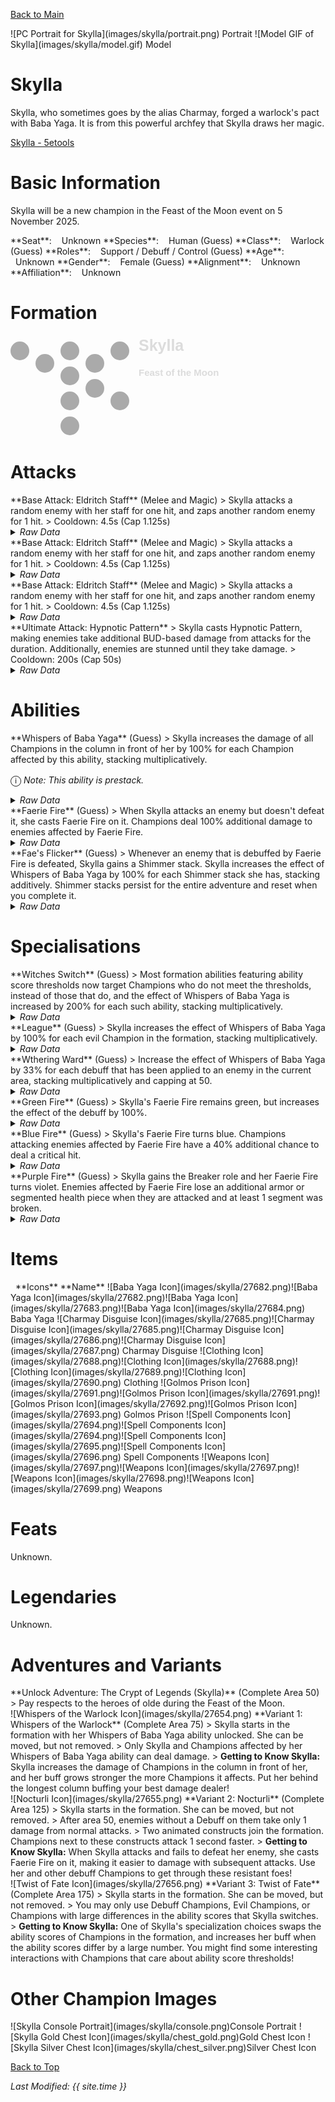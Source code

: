 [Back to Main](index.md)

<span class="championPortraitsRow">
    <span class="championPortraitsColumn">
        <span class="championPortraitsImage">
            ![PC Portrait for Skylla](images/skylla/portrait.png)
        </span>
        <span>
        Portrait
        </span>
    </span>
    <span class="championPortraitsColumn">
        <span class="championPortraitsImage">
            ![Model GIF of Skylla](images/skylla/model.gif)
        </span>
        <span>
        Model
        </span>
    </span>
</span>

# Skylla

Skylla, who sometimes goes by the alias Charmay, forged a warlock's pact with Baba Yaga. It is from this powerful archfey that Skylla draws her magic.

[Skylla - 5etools](https://5e.tools/bestiary/skylla-wbtw.html)

# Basic Information

Skylla will be a new champion in the Feast of the Moon event on 5 November 2025.

<span class="champStatsTableColumn">
    <span class="champStatsTableRow">
        <span class="champStatsTableInfoHeader">
            <span style="margin-right:4px;">**Seat**:</span>
        </span>
        <span class="champStatsTableInfoSmall">
            <span style="margin-left:8px;">Unknown</span>
        </span>
    </span>
    <span class="champStatsTableRow">
        <span class="champStatsTableInfoHeader">
            <span style="margin-right:4px;">**Species**:</span>
        </span>
        <span class="champStatsTableInfoSmall">
            <span style="margin-left:8px;">Human (Guess)</span>
        </span>
    </span>
    <span class="champStatsTableRow">
        <span class="champStatsTableInfoHeader">
            <span style="margin-right:4px;">**Class**:</span>
        </span>
        <span class="champStatsTableInfoSmall">
            <span style="margin-left:8px;">Warlock (Guess)</span>
        </span>
    </span>
    <span class="champStatsTableRow">
        <span class="champStatsTableInfoHeader">
            <span style="margin-right:4px;">**Roles**:</span>
        </span>
        <span class="champStatsTableInfoSmall">
            <span style="margin-left:8px;">Support / Debuff / Control (Guess)</span>
        </span>
    </span>
    <span class="champStatsTableRow">
        <span class="champStatsTableInfoHeader">
            <span style="margin-right:4px;">**Age**:</span>
        </span>
        <span class="champStatsTableInfoSmall">
            <span style="margin-left:8px;">Unknown</span>
        </span>
    </span>
    <span class="champStatsTableRow">
        <span class="champStatsTableInfoHeader">
            <span style="margin-right:4px;">**Gender**:</span>
        </span>
        <span class="champStatsTableInfoSmall">
            <span style="margin-left:8px;">Female (Guess)</span>
        </span>
    </span>
    <span class="champStatsTableRow">
        <span class="champStatsTableInfoHeader">
            <span style="margin-right:4px;">**Alignment**:</span>
        </span>
        <span class="champStatsTableInfoSmall">
            <span style="margin-left:8px;">Unknown</span>
        </span>
    </span>
    <span class="champStatsTableRow">
        <span class="champStatsTableInfoHeader">
            <span style="margin-right:4px;">**Affiliation**:</span>
        </span>
        <span class="champStatsTableInfoSmall">
            <span style="margin-left:8px;">Unknown</span>
        </span>
    </span>
</span>

# Formation

<span class="formationBorder">
    <svg xmlns="http://www.w3.org/2000/svg" id="Skylla" fill="#aaa" data-formationName="Skylla" data-campaignName="Feast of the Moon" width="338" height="160"><circle cx="175" cy="25" r="15"/><circle cx="175" cy="105" r="15"/><circle cx="135" cy="45" r="15"/><circle cx="135" cy="85" r="15"/><circle cx="95" cy="25" r="15"/><circle cx="95" cy="65" r="15"/><circle cx="95" cy="105" r="15"/><circle cx="95" cy="145" r="15"/><circle cx="55" cy="45" r="15"/><circle cx="15" cy="25" r="15"/><text x="205" y="25" fill="#dcdcdc" font-size="25" font-family="Arial" font-weight="bold">Skylla</text><text x="205" y="65" fill="#dcdcdc" font-size="15" font-family="Arial" font-weight="bold">Feast of the Moon</text></svg>
</span>

# Attacks

<div markdown="1" class="abilityBorder"><div markdown="1" class="abilityBorderInner">
**Base Attack: Eldritch Staff** (Melee and Magic)
> Skylla attacks a random enemy with her staff for one hit, and zaps another random enemy for 1 hit.  
> Cooldown: 4.5s (Cap 1.125s)
<details><summary><em>Raw Data</em></summary>
<p>
<pre>
{
    "id": 904,
    "name": "Eldritch Staff",
    "description": "Skylla attacks a random enemy with her staff for one hit, and zaps another random enemy for 1 hit.",
    "long_description": "",
    "graphic_id": 0,
    "target": "random",
    "num_targets": 1,
    "aoe_radius": 0,
    "damage_modifier": 1,
    "cooldown": 4.5,
    "animations": [
        {
            "type": "melee_attack",
            "special_melee": "skylla",
            "target_offset": [
                -200,
                0
            ],
            "seq_chargeloop": 1,
            "attack_sounds": {
                "melee": 179,
                "ranged": 184
            },
            "particle_names": [
                "Particle_Skylla_FaerieFireGreen1",
                "Particle_Skylla_FaerieFireGreen2"
            ],
            "lightning_graphic_ids": [
                13484,
                13485,
                13486
            ],
            "projectile_id": 13483
        }
    ],
    "tags": [
        "melee",
        "ranged"
    ],
    "damage_types": [
        "melee",
        "magic"
    ]
}
</pre>
</p>
</details>
</div></div>

<div markdown="1" class="abilityBorder"><div markdown="1" class="abilityBorderInner">
**Base Attack: Eldritch Staff** (Melee and Magic)
> Skylla attacks a random enemy with her staff for one hit, and zaps another random enemy for 1 hit.  
> Cooldown: 4.5s (Cap 1.125s)
<details><summary><em>Raw Data</em></summary>
<p>
<pre>
{
    "id": 906,
    "name": "Eldritch Staff",
    "description": "Skylla attacks a random enemy with her staff for one hit, and zaps another random enemy for 1 hit.",
    "long_description": "",
    "graphic_id": 0,
    "target": "random",
    "num_targets": 1,
    "aoe_radius": 0,
    "damage_modifier": 1,
    "cooldown": 4.5,
    "animations": [
        {
            "type": "melee_attack",
            "special_melee": "skylla",
            "target_offset": [
                -200,
                0
            ],
            "seq_chargeloop": 1,
            "attack_sounds": {
                "melee": 179,
                "ranged": 184
            },
            "particle_names": [
                "Particle_Skylla_FaerieFireBlue1",
                "Particle_Skylla_FaerieFireBlue2"
            ],
            "lightning_graphic_ids": [
                25593,
                25594,
                25595
            ],
            "projectile_id": 25592
        }
    ],
    "tags": [
        "melee",
        "ranged"
    ],
    "damage_types": [
        "melee",
        "magic"
    ]
}
</pre>
</p>
</details>
</div></div>

<div markdown="1" class="abilityBorder"><div markdown="1" class="abilityBorderInner">
**Base Attack: Eldritch Staff** (Melee and Magic)
> Skylla attacks a random enemy with her staff for one hit, and zaps another random enemy for 1 hit.  
> Cooldown: 4.5s (Cap 1.125s)
<details><summary><em>Raw Data</em></summary>
<p>
<pre>
{
    "id": 907,
    "name": "Eldritch Staff",
    "description": "Skylla attacks a random enemy with her staff for one hit, and zaps another random enemy for 1 hit.",
    "long_description": "",
    "graphic_id": 0,
    "target": "random",
    "num_targets": 1,
    "aoe_radius": 0,
    "damage_modifier": 1,
    "cooldown": 4.5,
    "animations": [
        {
            "type": "melee_attack",
            "special_melee": "skylla",
            "target_offset": [
                -200,
                0
            ],
            "seq_chargeloop": 1,
            "attack_sounds": {
                "melee": 179,
                "ranged": 184
            },
            "particle_names": [
                "Particle_Skylla_FaerieFirePurple1",
                "Particle_Skylla_FaerieFirePurple2"
            ],
            "lightning_graphic_ids": [
                27709,
                27710,
                27711
            ],
            "projectile_id": 27708
        }
    ],
    "tags": [
        "melee",
        "ranged"
    ],
    "damage_types": [
        "melee",
        "magic"
    ]
}
</pre>
</p>
</details>
</div></div>

<div markdown="1" class="abilityBorder"><div markdown="1" class="abilityBorderInner">
**Ultimate Attack: Hypnotic Pattern**
> Skylla casts Hypnotic Pattern, making enemies take additional BUD-based damage from attacks for the duration. Additionally, enemies are stunned until they take damage.  
> Cooldown: 200s (Cap 50s)
<details><summary><em>Raw Data</em></summary>
<p>
<pre>
{
    "id": 908,
    "name": "Hypnotic Pattern",
    "description": "Skylla casts Hypnotic Pattern, making enemies take more damage from attacks and briefly stunning them.",
    "long_description": "Skylla casts Hypnotic Pattern, making enemies take additional BUD-based damage from attacks for the duration. Additionally, enemies are stunned until they take damage.",
    "graphic_id": 27680,
    "target": "none",
    "num_targets": 1,
    "aoe_radius": 0,
    "damage_modifier": 0.03,
    "cooldown": 200,
    "animations": [
        {
            "type": "ultimate_attack",
            "ultimate": "skylla",
            "animation_sequence_name": "ultimate"
        }
    ],
    "tags": [
        "magic",
        "ultimate"
    ],
    "damage_types": [
        "magic"
    ]
}
</pre>
</p>
</details>
</div></div>

# Abilities

<div markdown="1" class="abilityBorder"><div markdown="1" class="abilityBorderInner">
**Whispers of Baba Yaga** (Guess)
> Skylla increases the damage of all Champions in the column in front of her by 100% for each Champion affected by this ability, stacking multiplicatively.

<span style="font-size:1.2em;">ⓘ</span> *Note: This ability is prestack.*
<details><summary><em>Raw Data</em></summary>
<p>
<pre>
{
    "id": 2474,
    "flavour_text": "",
    "description": {
        "desc": "Skylla increases the damage of all Champions in the column in front of her by $(amount)% for each Champion affected by this ability, stacking multiplicatively."
    },
    "effect_keys": [
        {
            "effect_string": "pre_stack,100"
        },
        {
            "effect_string": "hero_dps_multiplier_mult,100",
            "amount_expr": "upgrade_amount(17845,0)",
            "off_when_benched": true,
            "stacks_multiply": true,
            "amount_func": "mult",
            "stack_func": "per_hero_attribute",
            "per_hero_expr": "HasEffectByID(2474) && hero_id != 169",
            "targets": [
                "next_col"
            ],
            "amount_updated_listeners": [
                "slot_changed"
            ],
            "show_bonus": true
        }
    ],
    "requirements": "",
    "graphic_id": 27665,
    "large_graphic_id": 27670,
    "properties": {
        "is_formation_ability": true,
        "owner_use_outgoing_description": true,
        "indexed_effect_properties": true,
        "per_effect_index_bonuses": true,
        "default_bonus_index": 0
    }
}
</pre>
</p>
</details>
</div></div>

<div markdown="1" class="abilityBorder"><div markdown="1" class="abilityBorderInner">
**Faerie Fire** (Guess)
> When Skylla attacks an enemy but doesn't defeat it, she casts Faerie Fire on it. Champions deal 100% additional damage to enemies affected by Faerie Fire.
<details><summary><em>Raw Data</em></summary>
<p>
<pre>
{
    "id": 2475,
    "flavour_text": "",
    "description": {
        "desc": "When Skylla attacks an enemy but doesn't defeat it, she casts Faerie Fire on it. Champions deal $(amount___2)% additional damage to enemies affected by Faerie Fire."
    },
    "effect_keys": [
        {
            "effect_string": "skylla_faerie_fire_handler",
            "off_when_benched": true,
            "faerie_fire_effect_key": "skylla_faerie_fire",
            "debuffing_attack_ids": [
                904,
                906,
                907
            ],
            "debuff_effects": [
                {
                    "effect_string": "skylla_faerie_fire"
                }
            ],
            "particle_names": [
                "Particle_Skylla_FaerieFireGreen1",
                "Particle_Skylla_FaerieFireGreen2"
            ],
            "tint_color": 0
        },
        {
            "effect_string": "increase_damage_against_monster,100",
            "monster_has_effect_key": "skylla_faerie_fire"
        }
    ],
    "requirements": "",
    "graphic_id": 27668,
    "large_graphic_id": 27663,
    "properties": {
        "is_formation_ability": true,
        "owner_use_outgoing_description": true,
        "indexed_effect_properties": true,
        "per_effect_index_bonuses": true,
        "default_bonus_index": 1
    }
}
</pre>
</p>
</details>
</div></div>

<div markdown="1" class="abilityBorder"><div markdown="1" class="abilityBorderInner">
**Fae's Flicker** (Guess)
> Whenever an enemy that is debuffed by Faerie Fire is defeated, Skylla gains a Shimmer stack. Skylla increases the effect of Whispers of Baba Yaga by 100% for each Shimmer stack she has, stacking additively. Shimmer stacks persist for the entire adventure and reset when you complete it.
<details><summary><em>Raw Data</em></summary>
<p>
<pre>
{
    "id": 2476,
    "flavour_text": "",
    "description": {
        "desc": "Whenever an enemy that is debuffed by Faerie Fire is defeated, Skylla gains a Shimmer stack. Skylla increases the effect of Whispers of Baba Yaga by $(not_buffed amount)% for each Shimmer stack she has, stacking additively. Shimmer stacks persist for the entire adventure and reset when you complete it."
    },
    "effect_keys": [
        {
            "effect_string": "buff_upgrade,100,17845,1",
            "off_when_benched": true,
            "stacks_on_trigger": "monster_killed_with_effect_key,skylla_faerie_fire",
            "stacks_multiply": false,
            "stack_title": "Shimmer Stacks",
            "show_bonus": true
        },
        {
            "effect_string": "stacks_data_binder_safe",
            "index": 0,
            "stat_name": "skylla_shimmer_stacks",
            "is_instanced_stat": true,
            "use_stat_defs": true
        }
    ],
    "requirements": "",
    "graphic_id": 27669,
    "large_graphic_id": 27664,
    "properties": {
        "is_formation_ability": true,
        "owner_use_outgoing_description": true,
        "indexed_effect_properties": true,
        "per_effect_index_bonuses": true,
        "default_bonus_index": 0
    }
}
</pre>
</p>
</details>
</div></div>

# Specialisations

<div markdown="1" class="abilityBorder"><div markdown="1" class="abilityBorderInner">
**Witches Switch** (Guess)
> Most formation abilities featuring ability score thresholds now target Champions who do not meet the thresholds, instead of those that do, and the effect of Whispers of Baba Yaga is increased by 200% for each such ability, stacking multiplicatively.
<details><summary><em>Raw Data</em></summary>
<p>
<pre>
{
    "id": 2477,
    "flavour_text": "",
    "description": {
        "desc": "Most formation abilities featuring ability score thresholds now target Champions who do not meet the thresholds, instead of those that do, and the effect of Whispers of Baba Yaga is increased by 200% for each such ability, stacking multiplicatively."
    },
    "effect_keys": [
        {
            "effect_string": "skylla_witch_switch_handler",
            "off_when_benched": true
        },
        {
            "effect_string": "buff_upgrade,100,17845,1",
            "off_when_benched": true,
            "amount_func": "mult",
            "stack_func": "per_hero_attribute",
            "per_hero_expr": "as_int(hero_id != 169) * (as_int(abs(GetStat(`str`) - GetStat(`cha`)) >= 4) + as_int(abs(GetStat(`dex`) - GetStat(`int`)) >= 4) + as_int(abs(GetStat(`con`) - GetStat(`wis`)) >= 4))",
            "stacks_multiply": true,
            "show_bonus": true
        }
    ],
    "requirements": "",
    "graphic_id": 27678,
    "large_graphic_id": 27678,
    "properties": {
        "is_formation_ability": true,
        "owner_use_outgoing_description": true,
        "retain_on_slot_changed": true,
        "indexed_effect_properties": true,
        "per_effect_index_bonuses": true,
        "spec_option_post_apply_info": "Potential Stacks: $num_stacks___2",
        "default_bonus_index": 1
    }
}
</pre>
</p>
</details>
</div></div>

<div markdown="1" class="abilityBorder"><div markdown="1" class="abilityBorderInner">
**League** (Guess)
> Skylla increases the effect of Whispers of Baba Yaga by 100% for each evil Champion in the formation, stacking multiplicatively.
<details><summary><em>Raw Data</em></summary>
<p>
<pre>
{
    "id": 2478,
    "flavour_text": "",
    "description": {
        "desc": "Skylla increases the effect of Whispers of Baba Yaga by $(not_buffed amount)% for each evil Champion in the formation, stacking multiplicatively."
    },
    "effect_keys": [
        {
            "effect_string": "buff_upgrade,100,17845",
            "off_when_benched": true,
            "amount_func": "mult",
            "stack_func": "per_hero_attribute",
            "per_hero_expr": "HasTag(`evil`)",
            "amount_updated_listeners": [
                "hero_tags_changed",
                "slot_changed"
            ],
            "show_bonus": true
        }
    ],
    "requirements": "",
    "graphic_id": 27676,
    "large_graphic_id": 27676,
    "properties": {
        "is_formation_ability": true,
        "owner_use_outgoing_description": true,
        "indexed_effect_properties": true,
        "per_effect_index_bonuses": true,
        "default_bonus_index": 0,
        "spec_option_post_apply_info": "Evil Champions: $num_stacks"
    }
}
</pre>
</p>
</details>
</div></div>

<div markdown="1" class="abilityBorder"><div markdown="1" class="abilityBorderInner">
**Wthering Ward** (Guess)
> Increase the effect of Whispers of Baba Yaga by 33% for each debuff that has been applied to an enemy in the current area, stacking multiplicatively and capping at 50.
<details><summary><em>Raw Data</em></summary>
<p>
<pre>
{
    "id": 2479,
    "flavour_text": "",
    "description": {
        "desc": "Increase the effect of Whispers of Baba Yaga by $(not_buffed amount)% for each debuff that has been applied to an enemy in the current area, stacking multiplicatively and capping at $max_stacks."
    },
    "effect_keys": [
        {
            "effect_string": "buff_upgrade,33,17845,1",
            "off_when_benched": true,
            "stacks_on_trigger": "debuff_applied",
            "stacks_multiply": true,
            "max_stacks": 50,
            "amount_updated_listeners": [
                "hero_tags_changed",
                "slot_changed"
            ],
            "show_bonus": true
        }
    ],
    "requirements": "",
    "graphic_id": 27679,
    "large_graphic_id": 27679,
    "properties": {
        "is_formation_ability": true,
        "owner_use_outgoing_description": true,
        "indexed_effect_properties": true,
        "per_effect_index_bonuses": true,
        "default_bonus_index": 0
    }
}
</pre>
</p>
</details>
</div></div>

<div markdown="1" class="abilityBorder"><div markdown="1" class="abilityBorderInner">
**Green Fire** (Guess)
> Skylla's Faerie Fire remains green, but increases the effect of the debuff by 100%.
<details><summary><em>Raw Data</em></summary>
<p>
<pre>
{
    "id": 2480,
    "flavour_text": "",
    "description": {
        "desc": "Skylla's Faerie Fire remains green, but increases the effect of the debuff by $amount%."
    },
    "effect_keys": [
        {
            "effect_string": "buff_upgrade,100,17851",
            "off_when_benched": true
        }
    ],
    "requirements": "",
    "graphic_id": 27675,
    "large_graphic_id": 27675,
    "properties": {
        "is_formation_ability": true,
        "owner_use_outgoing_description": true,
        "indexed_effect_properties": true,
        "per_effect_index_bonuses": true,
        "default_bonus_index": 0
    }
}
</pre>
</p>
</details>
</div></div>

<div markdown="1" class="abilityBorder"><div markdown="1" class="abilityBorderInner">
**Blue Fire** (Guess)
> Skylla's Faerie Fire turns blue. Champions attacking enemies affected by Faerie Fire have a 40% additional chance to deal a critical hit.
<details><summary><em>Raw Data</em></summary>
<p>
<pre>
{
    "id": 2481,
    "flavour_text": "",
    "description": {
        "desc": "Skylla's Faerie Fire turns blue. Champions attacking enemies affected by Faerie Fire have a $crit_hit_chance_desc% additional chance to deal a critical hit."
    },
    "effect_keys": [
        {
            "effect_string": "change_base_attack,906",
            "crit_hit_chance_desc": 40
        },
        {
            "effect_string": "change_upgrade_data,17846",
            "data": {
                "particle_names": [
                    "Particle_Skylla_FaerieFireBlue1",
                    "Particle_Skylla_FaerieFireBlue2"
                ],
                "tint_color": 1,
                "debuff_effects": [
                    {
                        "effect_string": "skylla_faerie_fire"
                    },
                    {
                        "effect_string": "monster_crit_hit_chance,40"
                    }
                ]
            }
        }
    ],
    "requirements": "",
    "graphic_id": 27674,
    "large_graphic_id": 27674,
    "properties": {
        "is_formation_ability": true,
        "owner_use_outgoing_description": true,
        "indexed_effect_properties": true,
        "per_effect_index_bonuses": true,
        "default_bonus_index": 0
    }
}
</pre>
</p>
</details>
</div></div>

<div markdown="1" class="abilityBorder"><div markdown="1" class="abilityBorderInner">
**Purple Fire** (Guess)
> Skylla gains the Breaker role and her Faerie Fire turns violet. Enemies affected by Faerie Fire lose an additional armor or segmented health piece when they are attacked and at least 1 segment was broken.
<details><summary><em>Raw Data</em></summary>
<p>
<pre>
{
    "id": 2482,
    "flavour_text": "",
    "description": {
        "desc": "Skylla gains the Breaker role and her Faerie Fire turns violet. Enemies affected by Faerie Fire lose an additional armor or segmented health piece when they are attacked and at least 1 segment was broken."
    },
    "effect_keys": [
        {
            "effect_string": "change_base_attack,907"
        },
        {
            "effect_string": "change_upgrade_data,17846",
            "data": {
                "particle_names": [
                    "Particle_Skylla_FaerieFirePurple1",
                    "Particle_Skylla_FaerieFirePurple2"
                ],
                "tint_color": 2,
                "debuff_effects": [
                    {
                        "effect_string": "skylla_faerie_fire"
                    },
                    {
                        "effect_string": "increase_damage_on_armor_and_hits,1"
                    }
                ]
            }
        },
        {
            "effect_string": "add_hero_tags,0,breaking"
        }
    ],
    "requirements": "",
    "graphic_id": 27677,
    "large_graphic_id": 27677,
    "properties": {
        "is_formation_ability": true,
        "owner_use_outgoing_description": true,
        "indexed_effect_properties": true,
        "per_effect_index_bonuses": true,
        "default_bonus_index": 0
    }
}
</pre>
</p>
</details>
</div></div>

# Items

<span class="itemTableColumn">
    <span class="itemTableRowHeader">
        <span class="itemTableIcon" style="justify-content:flex-start">
            <span style="margin-left:8px;">**Icons**</span>
        </span>
        <span class="itemTableNameSmall">
            **Name**
        </span>
    </span>
    <span class="itemTableRow">
        <span class="itemTableIcon">
            <span class="itemTableIcon1">![Baba Yaga Icon](images/skylla/27682.png)</span><span class="itemTableIcon2">![Baba Yaga Icon](images/skylla/27682.png)</span><span class="itemTableIcon3">![Baba Yaga Icon](images/skylla/27683.png)</span><span class="itemTableIcon4">![Baba Yaga Icon](images/skylla/27684.png)</span>
        </span>
        <span class="itemTableNameSmall">
            Baba Yaga
        </span>
    </span>
    <span class="itemTableRow">
        <span class="itemTableIcon">
            <span class="itemTableIcon1">![Charmay Disguise Icon](images/skylla/27685.png)</span><span class="itemTableIcon2">![Charmay Disguise Icon](images/skylla/27685.png)</span><span class="itemTableIcon3">![Charmay Disguise Icon](images/skylla/27686.png)</span><span class="itemTableIcon4">![Charmay Disguise Icon](images/skylla/27687.png)</span>
        </span>
        <span class="itemTableNameSmall">
            Charmay Disguise
        </span>
    </span>
    <span class="itemTableRow">
        <span class="itemTableIcon">
            <span class="itemTableIcon1">![Clothing Icon](images/skylla/27688.png)</span><span class="itemTableIcon2">![Clothing Icon](images/skylla/27688.png)</span><span class="itemTableIcon3">![Clothing Icon](images/skylla/27689.png)</span><span class="itemTableIcon4">![Clothing Icon](images/skylla/27690.png)</span>
        </span>
        <span class="itemTableNameSmall">
            Clothing
        </span>
    </span>
    <span class="itemTableRow">
        <span class="itemTableIcon">
            <span class="itemTableIcon1">![Golmos Prison Icon](images/skylla/27691.png)</span><span class="itemTableIcon2">![Golmos Prison Icon](images/skylla/27691.png)</span><span class="itemTableIcon3">![Golmos Prison Icon](images/skylla/27692.png)</span><span class="itemTableIcon4">![Golmos Prison Icon](images/skylla/27693.png)</span>
        </span>
        <span class="itemTableNameSmall">
            Golmos Prison
        </span>
    </span>
    <span class="itemTableRow">
        <span class="itemTableIcon">
            <span class="itemTableIcon1">![Spell Components Icon](images/skylla/27694.png)</span><span class="itemTableIcon2">![Spell Components Icon](images/skylla/27694.png)</span><span class="itemTableIcon3">![Spell Components Icon](images/skylla/27695.png)</span><span class="itemTableIcon4">![Spell Components Icon](images/skylla/27696.png)</span>
        </span>
        <span class="itemTableNameSmall">
            Spell Components
        </span>
    </span>
    <span class="itemTableRow">
        <span class="itemTableIcon">
            <span class="itemTableIcon1">![Weapons Icon](images/skylla/27697.png)</span><span class="itemTableIcon2">![Weapons Icon](images/skylla/27697.png)</span><span class="itemTableIcon3">![Weapons Icon](images/skylla/27698.png)</span><span class="itemTableIcon4">![Weapons Icon](images/skylla/27699.png)</span>
        </span>
        <span class="itemTableNameSmall">
            Weapons
        </span>
    </span>
</span>

# Feats

Unknown.

# Legendaries

Unknown.

# Adventures and Variants

<div markdown="1" class="abilityBorder"><div markdown="1" class="abilityBorderInner">
**Unlock Adventure: The Crypt of Legends (Skylla)** (Complete Area 50)
> Pay respects to the heroes of olde during the Feast of the Moon.
</div></div>
<div markdown="1" class="abilityBorder"><div markdown="1" class="abilityBorderInner">
![Whispers of the Warlock Icon](images/skylla/27654.png) **Variant 1: Whispers of the Warlock** (Complete Area 75)
> Skylla starts in the formation with her Whispers of Baba Yaga ability unlocked. She can be moved, but not removed.  
> Only Skylla and Champions affected by her Whispers of Baba Yaga ability can deal damage.  
> <b>Getting to Know Skylla:</b> Skylla increases the damage of Champions in the column in front of her, and her buff grows stronger the more Champions it affects. Put her behind the longest column buffing your best damage dealer!
</div></div>
<div markdown="1" class="abilityBorder"><div markdown="1" class="abilityBorderInner">
![Nocturli Icon](images/skylla/27655.png) **Variant 2: Nocturli** (Complete Area 125)
> Skylla starts in the formation. She can be moved, but not removed.  
> After area 50, enemies without a Debuff on them take only 1 damage from normal attacks.  
> Two animated constructs join the formation. Champions next to these constructs attack 1 second faster.  
> <b>Getting to Know Skylla:</b> When Skylla attacks and fails to defeat her enemy, she casts Faerie Fire on it, making it easier to damage with subsequent attacks. Use her and other debuff Champions to get through these resistant foes!
</div></div>
<div markdown="1" class="abilityBorder"><div markdown="1" class="abilityBorderInner">
![Twist of Fate Icon](images/skylla/27656.png) **Variant 3: Twist of Fate** (Complete Area 175)
> Skylla starts in the formation. She can be moved, but not removed.  
> You may only use Debuff Champions, Evil Champions, or Champions with large differences in the ability scores that Skylla switches.  
> <b>Getting to Know Skylla:</b> One of Skylla's specialization choices swaps the ability scores of Champions in the formation, and increases her buff when the ability scores differ by a  large number. You might find some interesting interactions with Champions that care about ability score thresholds!
</div></div>

# Other Champion Images

<span class="championImagesColumn">
    <span class="championImagesRow">
        <span class="championImagesPortrait">
            ![Skylla Console Portrait](images/skylla/console.png)Console Portrait
        </span>
    </span>
    <span class="championImagesRow">
        <span class="championImagesChests">
            ![Skylla Gold Chest Icon](images/skylla/chest_gold.png)Gold Chest Icon
        </span>
        <span class="championImagesChests">
            ![Skylla Silver Chest Icon](images/skylla/chest_silver.png)Silver Chest Icon
        </span>
    </span>
</span>

[Back to Top](#top)

*Last Modified: {{ site.time }}*